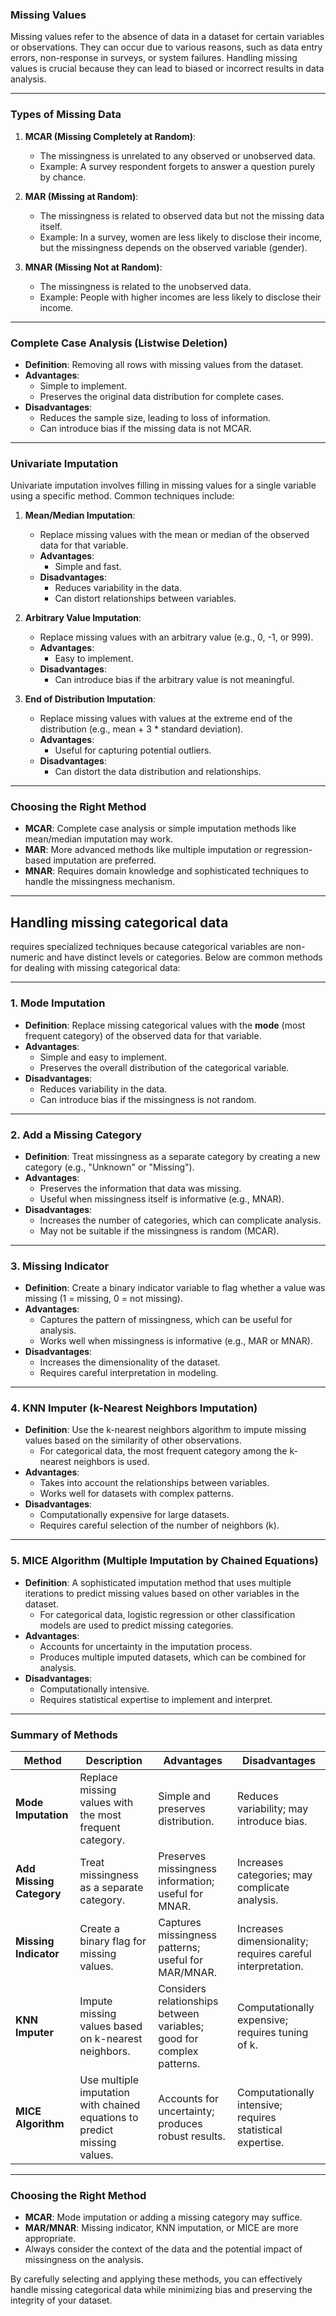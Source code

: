 ### Missing Values

Missing values refer to the absence of data in a dataset for certain variables or observations. They can occur due to various reasons, such as data entry errors, non-response in surveys, or system failures. Handling missing values is crucial because they can lead to biased or incorrect results in data analysis.

---

### Types of Missing Data

1. **MCAR (Missing Completely at Random)**:
   - The missingness is unrelated to any observed or unobserved data.
   - Example: A survey respondent forgets to answer a question purely by chance.

2. **MAR (Missing at Random)**:
   - The missingness is related to observed data but not the missing data itself.
   - Example: In a survey, women are less likely to disclose their income, but the missingness depends on the observed variable (gender).

3. **MNAR (Missing Not at Random)**:
   - The missingness is related to the unobserved data.
   - Example: People with higher incomes are less likely to disclose their income.

---

### Complete Case Analysis (Listwise Deletion)

- **Definition**: Removing all rows with missing values from the dataset.
- **Advantages**:
  - Simple to implement.
  - Preserves the original data distribution for complete cases.
- **Disadvantages**:
  - Reduces the sample size, leading to loss of information.
  - Can introduce bias if the missing data is not MCAR.

---

### Univariate Imputation

Univariate imputation involves filling in missing values for a single variable using a specific method. Common techniques include:

1. **Mean/Median Imputation**:
   - Replace missing values with the mean or median of the observed data for that variable.
   - **Advantages**:
     - Simple and fast.
   - **Disadvantages**:
     - Reduces variability in the data.
     - Can distort relationships between variables.

2. **Arbitrary Value Imputation**:
   - Replace missing values with an arbitrary value (e.g., 0, -1, or 999).
   - **Advantages**:
     - Easy to implement.
   - **Disadvantages**:
     - Can introduce bias if the arbitrary value is not meaningful.

3. **End of Distribution Imputation**:
   - Replace missing values with values at the extreme end of the distribution (e.g., mean + 3 * standard deviation).
   - **Advantages**:
     - Useful for capturing potential outliers.
   - **Disadvantages**:
     - Can distort the data distribution and relationships.

---

### Choosing the Right Method

- **MCAR**: Complete case analysis or simple imputation methods like mean/median imputation may work.
- **MAR**: More advanced methods like multiple imputation or regression-based imputation are preferred.
- **MNAR**: Requires domain knowledge and sophisticated techniques to handle the missingness mechanism.

---
## Handling missing categorical data
requires specialized techniques because categorical variables are non-numeric and have distinct levels or categories. Below are common methods for dealing with missing categorical data:

---
### 1. **Mode Imputation**
   - **Definition**: Replace missing categorical values with the **mode** (most frequent category) of the observed data for that variable.
   - **Advantages**:
     - Simple and easy to implement.
     - Preserves the overall distribution of the categorical variable.
   - **Disadvantages**:
     - Reduces variability in the data.
     - Can introduce bias if the missingness is not random.

---

### 2. **Add a Missing Category**
   - **Definition**: Treat missingness as a separate category by creating a new category (e.g., "Unknown" or "Missing").
   - **Advantages**:
     - Preserves the information that data was missing.
     - Useful when missingness itself is informative (e.g., MNAR).
   - **Disadvantages**:
     - Increases the number of categories, which can complicate analysis.
     - May not be suitable if the missingness is random (MCAR).

---

### 3. **Missing Indicator**
   - **Definition**: Create a binary indicator variable to flag whether a value was missing (1 = missing, 0 = not missing).
   - **Advantages**:
     - Captures the pattern of missingness, which can be useful for analysis.
     - Works well when missingness is informative (e.g., MAR or MNAR).
   - **Disadvantages**:
     - Increases the dimensionality of the dataset.
     - Requires careful interpretation in modeling.

---

### 4. **KNN Imputer (k-Nearest Neighbors Imputation)**
   - **Definition**: Use the k-nearest neighbors algorithm to impute missing values based on the similarity of other observations.
     - For categorical data, the most frequent category among the k-nearest neighbors is used.
   - **Advantages**:
     - Takes into account the relationships between variables.
     - Works well for datasets with complex patterns.
   - **Disadvantages**:
     - Computationally expensive for large datasets.
     - Requires careful selection of the number of neighbors (k).

---

### 5. **MICE Algorithm (Multiple Imputation by Chained Equations)**
   - **Definition**: A sophisticated imputation method that uses multiple iterations to predict missing values based on other variables in the dataset.
     - For categorical data, logistic regression or other classification models are used to predict missing categories.
   - **Advantages**:
     - Accounts for uncertainty in the imputation process.
     - Produces multiple imputed datasets, which can be combined for analysis.
   - **Disadvantages**:
     - Computationally intensive.
     - Requires statistical expertise to implement and interpret.

---

### Summary of Methods

| **Method**               | **Description**                                                                 | **Advantages**                                                                 | **Disadvantages**                                                                 |
|--------------------------|---------------------------------------------------------------------------------|-------------------------------------------------------------------------------|-----------------------------------------------------------------------------------|
| **Mode Imputation**       | Replace missing values with the most frequent category.                         | Simple and preserves distribution.                                            | Reduces variability; may introduce bias.                                          |
| **Add Missing Category**  | Treat missingness as a separate category.                                       | Preserves missingness information; useful for MNAR.                           | Increases categories; may complicate analysis.                                    |
| **Missing Indicator**     | Create a binary flag for missing values.                                        | Captures missingness patterns; useful for MAR/MNAR.                           | Increases dimensionality; requires careful interpretation.                       |
| **KNN Imputer**           | Impute missing values based on k-nearest neighbors.                             | Considers relationships between variables; good for complex patterns.         | Computationally expensive; requires tuning of k.                                 |
| **MICE Algorithm**        | Use multiple imputation with chained equations to predict missing values.       | Accounts for uncertainty; produces robust results.                            | Computationally intensive; requires statistical expertise.                        |

---

### Choosing the Right Method
- **MCAR**: Mode imputation or adding a missing category may suffice.
- **MAR/MNAR**: Missing indicator, KNN imputation, or MICE are more appropriate.
- Always consider the context of the data and the potential impact of missingness on the analysis.

By carefully selecting and applying these methods, you can effectively handle missing categorical data while minimizing bias and preserving the integrity of your dataset.